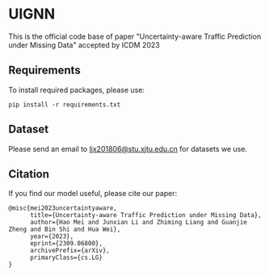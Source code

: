 # UIGNN
This is the official code base of paper "Uncertainty-aware Traffic Prediction under Missing Data" accepted by ICDM 2023

## Requirements
To install required packages, please use:
```
pip install -r requirements.txt
```


## Dataset
Please send an email to ljx201806@stu.xjtu.edu.cn for datasets we use.

## Citation
If you find our model useful, please cite our paper:
```
@misc{mei2023uncertaintyaware,
      title={Uncertainty-aware Traffic Prediction under Missing Data}, 
      author={Hao Mei and Junxian Li and Zhiming Liang and Guanjie Zheng and Bin Shi and Hua Wei},
      year={2023},
      eprint={2309.06800},
      archivePrefix={arXiv},
      primaryClass={cs.LG}
}
```


